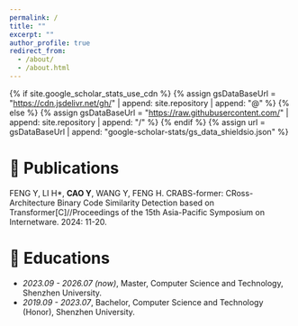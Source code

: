 ```yaml
---
permalink: /
title: ""
excerpt: ""
author_profile: true
redirect_from: 
  - /about/
  - /about.html
---
```


{% if site.google_scholar_stats_use_cdn %}
{% assign gsDataBaseUrl = "https://cdn.jsdelivr.net/gh/" | append: site.repository | append: "@" %}
{% else %}
{% assign gsDataBaseUrl = "https://raw.githubusercontent.com/" | append: site.repository | append: "/" %}
{% endif %}
{% assign url = gsDataBaseUrl | append: "google-scholar-stats/gs_data_shieldsio.json" %}

<span class='anchor' id='about-me'></span>

# 📝 Publications 

FENG Y, LI H*, **CAO Y**, WANG Y, FENG H. CRABS-former: CRoss-Architecture Binary Code Similarity Detection based on Transformer[C]//Proceedings of the 15th Asia-Pacific Symposium on Internetware. 2024: 11-20.

# 📖 Educations
- *2023.09 - 2026.07 (now)*, Master, Computer Science and Technology, Shenzhen University.
- *2019.09 - 2023.07*, Bachelor, Computer Science and Technology (Honor), Shenzhen University.
